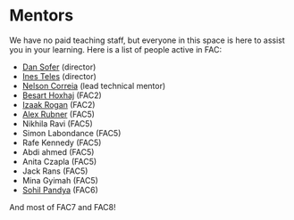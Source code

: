 # Mentors
 We have no paid teaching staff, but everyone in this space is here to assist you in your learning. Here is a list of people active in FAC:

* [Dan Sofer](https://github.com/sofer) (director)
* [Ines Teles](https://github.com/iteles) (director)
* [Nelson Correia](https://github.com/nelsonic) (lead technical mentor)
* [Besart Hoxhaj](https://github.com/besarthoxhaj) (FAC2)
* [Izaak Rogan](https://github.com/izaakrogan) (FAC2)
* [Alex Rubner](https://github.com/rub1e) (FAC5)
* Nikhila Ravi (FAC5)
* Simon Labondance (FAC5) 
* Rafe Kennedy (FAC5) 
* Abdi ahmed (FAC5)
* Anita Czapla (FAC5) 
* Jack Rans (FAC5) 
* Mina Gyimah (FAC5) 
* [Sohil Pandya](https://github.com/sohilpandya) (FAC6) 

And most of FAC7 and FAC8!

